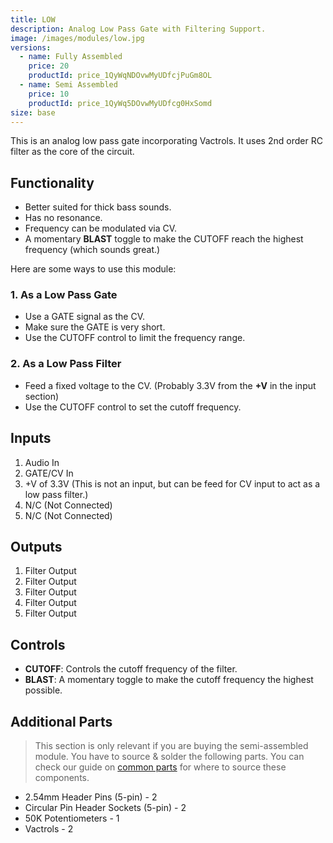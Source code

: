 ```yaml
---
title: LOW
description: Analog Low Pass Gate with Filtering Support.
image: /images/modules/low.jpg
versions:
  - name: Fully Assembled
    price: 20
    productId: price_1QyWqNDOvwMyUDfcjPuGm8OL
  - name: Semi Assembled
    price: 10
    productId: price_1QyWq5DOvwMyUDfcg0HxSomd
size: base
---
```


This is an analog low pass gate incorporating Vactrols. It uses 2nd order RC filter as the core of the circuit.

## Functionality

* Better suited for thick bass sounds.
* Has no resonance.
* Frequency can be modulated via CV.
* A momentary **BLAST** toggle to make the CUTOFF reach the highest frequency (which sounds great.)

Here are some ways to use this module:

### 1. As a Low Pass Gate

* Use a GATE signal as the CV.
* Make sure the GATE is very short.
* Use the CUTOFF control to limit the frequency range.

### 2. As a Low Pass Filter

* Feed a fixed voltage to the CV. (Probably 3.3V from the **+V** in the input section)
* Use the CUTOFF control to set the cutoff frequency.

## Inputs

1. Audio In
2. GATE/CV In
3. +V of 3.3V (This is not an input, but can be feed for CV input to act as a low pass filter.)
4. N/C (Not Connected)
5. N/C (Not Connected)

## Outputs

1. Filter Output
2. Filter Output
3. Filter Output
4. Filter Output
5. Filter Output

## Controls

* **CUTOFF**: Controls the cutoff frequency of the filter.
* **BLAST**: A momentary toggle to make the cutoff frequency the highest possible.

## Additional Parts

> This section is only relevant if you are buying the semi-assembled module. You have to source & solder the following parts. You can check our guide on [common parts](/docs/technical-details/common-parts) for where to source these components.

* 2.54mm Header Pins (5-pin) - 2
* Circular Pin Header Sockets (5-pin) - 2
* 50K Potentiometers - 1
* Vactrols - 2
